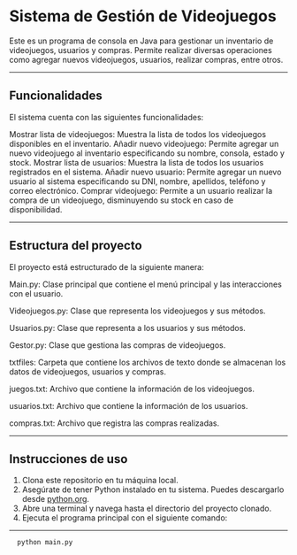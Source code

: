# Sistema de Gestión de Videojuegos
Este es un programa de consola en Java para gestionar un inventario de videojuegos, usuarios y compras. Permite realizar diversas operaciones como agregar nuevos videojuegos, usuarios, realizar compras, entre otros.

---------------------------------------------------------------------------------------------------------------------
## Funcionalidades
El sistema cuenta con las siguientes funcionalidades:

Mostrar lista de videojuegos: Muestra la lista de todos los videojuegos disponibles en el inventario.
Añadir nuevo videojuego: Permite agregar un nuevo videojuego al inventario especificando su nombre, consola, estado y stock.
Mostrar lista de usuarios: Muestra la lista de todos los usuarios registrados en el sistema.
Añadir nuevo usuario: Permite agregar un nuevo usuario al sistema especificando su DNI, nombre, apellidos, teléfono y correo electrónico.
Comprar videojuego: Permite a un usuario realizar la compra de un videojuego, disminuyendo su stock en caso de disponibilidad.

---------------------------------------------------------------------------------------------------------------------

## Estructura del proyecto
El proyecto está estructurado de la siguiente manera:

Main.py: Clase principal que contiene el menú principal y las interacciones con el usuario.

Videojuegos.py: Clase que representa los videojuegos y sus métodos.

Usuarios.py: Clase que representa a los usuarios y sus métodos.

Gestor.py: Clase que gestiona las compras de videojuegos.

txtfiles: Carpeta que contiene los archivos de texto donde se almacenan los datos de videojuegos, usuarios y compras.

juegos.txt: Archivo que contiene la información de los videojuegos.

usuarios.txt: Archivo que contiene la información de los usuarios.

compras.txt: Archivo que registra las compras realizadas.

---------------------------------------------------------------------------------------------------------------------

## Instrucciones de uso

1. Clona este repositorio en tu máquina local.
2. Asegúrate de tener Python instalado en tu sistema. Puedes descargarlo desde [python.org](https://www.python.org/downloads/).
3. Abre una terminal y navega hasta el directorio del proyecto clonado.
4. Ejecuta el programa principal con el siguiente comando:
---------------------------------------------------------------------------------------------------------------------   
      python main.py





